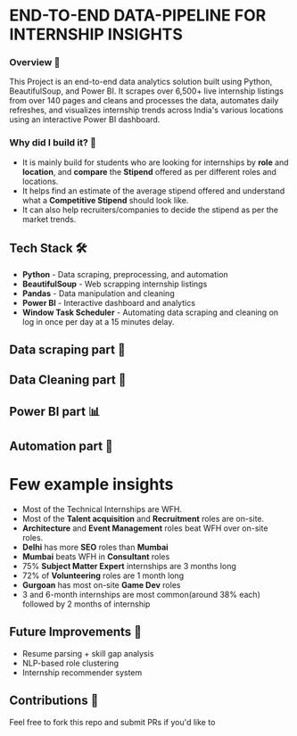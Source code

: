  # END-TO-END DATA-PIPELINE FOR INTERNSHIP INSIGHTS

### Overview 📌

This Project is an end-to-end data analytics solution built using Python, BeautifulSoup, and Power BI. It scrapes over 6,500+ live internship listings from over 140 pages and cleans and processes the data, automates daily refreshes, and visualizes internship trends across India's various locations using an interactive Power BI dashboard.

### Why did I build it? 🤔

* It is mainly build for students who are looking for internships by **role** and **location**, and **compare** the **Stipend** offered as per different roles and locations.
* It helps find an estimate of the average stipend offered and understand what a **Competitive Stipend** should look like.
* It can also help recruiters/companies to decide the stipend as per the market trends.

## Tech Stack 🛠️

* **Python** - Data scraping, preprocessing, and automation
* **BeautifulSoup** - Web scrapping internship listings
* **Pandas** - Data manipulation and cleaning
* **Power BI** - Interactive dashboard and analytics
* **Window Task Scheduler** - Automating data scraping and cleaning on log in once per day at a 15 minutes delay.
  
## Data scraping part 📄
## Data Cleaning part 🧹
## Power BI part 📊
## Automation part 🤖

# Few example insights
* Most of the Technical Internships are WFH.
* Most of the **Talent acquisition** and **Recruitment** roles are on-site.
* **Architecture** and **Event Management** roles beat WFH over on-site roles.
* **Delhi** has more **SEO** roles than **Mumbai**
* **Mumbai** beats WFH in **Consultant** roles
* 75% **Subject Matter Expert** internships are 3 months long
* 72% of **Volunteering** roles are 1 month long
* **Gurgoan** has most on-site **Game Dev** roles
* 3 and 6-month internships are most common(around 38% each) followed by 2 months of internship

## Future Improvements 🔮
* Resume parsing + skill gap analysis
* NLP-based role clustering
* Internship recommender system

## Contributions 🤝
 Feel free to fork this repo and submit PRs if you'd like to

